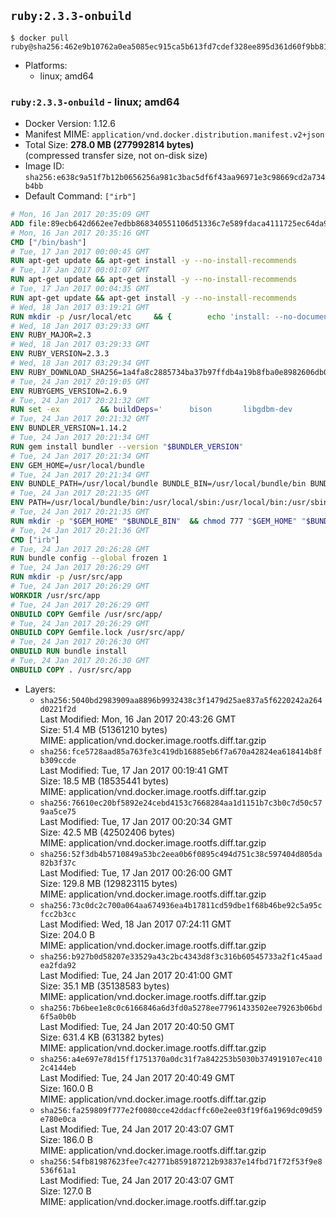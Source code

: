 ## `ruby:2.3.3-onbuild`

```console
$ docker pull ruby@sha256:462e9b10762a0ea5085ec915ca5b613fd7cdef328ee895d361d60f9bb81674d3
```

-	Platforms:
	-	linux; amd64

### `ruby:2.3.3-onbuild` - linux; amd64

-	Docker Version: 1.12.6
-	Manifest MIME: `application/vnd.docker.distribution.manifest.v2+json`
-	Total Size: **278.0 MB (277992814 bytes)**  
	(compressed transfer size, not on-disk size)
-	Image ID: `sha256:e638c9a51f7b12b0656256a981c3bac5df6f43aa96971e3c98669cd2a734b4bb`
-	Default Command: `["irb"]`

```dockerfile
# Mon, 16 Jan 2017 20:35:09 GMT
ADD file:89ecb642d662ee7edbb868340551106d51336c7e589fdaca4111725ec64da957 in / 
# Mon, 16 Jan 2017 20:35:16 GMT
CMD ["/bin/bash"]
# Tue, 17 Jan 2017 00:00:45 GMT
RUN apt-get update && apt-get install -y --no-install-recommends 		ca-certificates 		curl 		wget 	&& rm -rf /var/lib/apt/lists/*
# Tue, 17 Jan 2017 00:01:07 GMT
RUN apt-get update && apt-get install -y --no-install-recommends 		bzr 		git 		mercurial 		openssh-client 		subversion 				procps 	&& rm -rf /var/lib/apt/lists/*
# Tue, 17 Jan 2017 00:04:35 GMT
RUN apt-get update && apt-get install -y --no-install-recommends 		autoconf 		automake 		bzip2 		file 		g++ 		gcc 		imagemagick 		libbz2-dev 		libc6-dev 		libcurl4-openssl-dev 		libdb-dev 		libevent-dev 		libffi-dev 		libgdbm-dev 		libgeoip-dev 		libglib2.0-dev 		libjpeg-dev 		libkrb5-dev 		liblzma-dev 		libmagickcore-dev 		libmagickwand-dev 		libmysqlclient-dev 		libncurses-dev 		libpng-dev 		libpq-dev 		libreadline-dev 		libsqlite3-dev 		libssl-dev 		libtool 		libwebp-dev 		libxml2-dev 		libxslt-dev 		libyaml-dev 		make 		patch 		xz-utils 		zlib1g-dev 	&& rm -rf /var/lib/apt/lists/*
# Wed, 18 Jan 2017 03:19:21 GMT
RUN mkdir -p /usr/local/etc 	&& { 		echo 'install: --no-document'; 		echo 'update: --no-document'; 	} >> /usr/local/etc/gemrc
# Wed, 18 Jan 2017 03:29:33 GMT
ENV RUBY_MAJOR=2.3
# Wed, 18 Jan 2017 03:29:33 GMT
ENV RUBY_VERSION=2.3.3
# Wed, 18 Jan 2017 03:29:34 GMT
ENV RUBY_DOWNLOAD_SHA256=1a4fa8c2885734ba37b97ffdb4a19b8fba0e8982606db02d936e65bac07419dc
# Tue, 24 Jan 2017 20:19:05 GMT
ENV RUBYGEMS_VERSION=2.6.9
# Tue, 24 Jan 2017 20:21:32 GMT
RUN set -ex 		&& buildDeps=' 		bison 		libgdbm-dev 		ruby 	' 	&& apt-get update 	&& apt-get install -y --no-install-recommends $buildDeps 	&& rm -rf /var/lib/apt/lists/* 		&& wget -O ruby.tar.xz "https://cache.ruby-lang.org/pub/ruby/${RUBY_MAJOR%-rc}/ruby-$RUBY_VERSION.tar.xz" 	&& echo "$RUBY_DOWNLOAD_SHA256 *ruby.tar.xz" | sha256sum -c - 		&& mkdir -p /usr/src/ruby 	&& tar -xJf ruby.tar.xz -C /usr/src/ruby --strip-components=1 	&& rm ruby.tar.xz 		&& cd /usr/src/ruby 		&& { 		echo '#define ENABLE_PATH_CHECK 0'; 		echo; 		cat file.c; 	} > file.c.new 	&& mv file.c.new file.c 		&& autoconf 	&& ./configure --disable-install-doc --enable-shared 	&& make -j"$(nproc)" 	&& make install 		&& apt-get purge -y --auto-remove $buildDeps 	&& cd / 	&& rm -r /usr/src/ruby 		&& gem update --system "$RUBYGEMS_VERSION"
# Tue, 24 Jan 2017 20:21:32 GMT
ENV BUNDLER_VERSION=1.14.2
# Tue, 24 Jan 2017 20:21:34 GMT
RUN gem install bundler --version "$BUNDLER_VERSION"
# Tue, 24 Jan 2017 20:21:34 GMT
ENV GEM_HOME=/usr/local/bundle
# Tue, 24 Jan 2017 20:21:34 GMT
ENV BUNDLE_PATH=/usr/local/bundle BUNDLE_BIN=/usr/local/bundle/bin BUNDLE_SILENCE_ROOT_WARNING=1 BUNDLE_APP_CONFIG=/usr/local/bundle
# Tue, 24 Jan 2017 20:21:35 GMT
ENV PATH=/usr/local/bundle/bin:/usr/local/sbin:/usr/local/bin:/usr/sbin:/usr/bin:/sbin:/bin
# Tue, 24 Jan 2017 20:21:35 GMT
RUN mkdir -p "$GEM_HOME" "$BUNDLE_BIN" 	&& chmod 777 "$GEM_HOME" "$BUNDLE_BIN"
# Tue, 24 Jan 2017 20:21:36 GMT
CMD ["irb"]
# Tue, 24 Jan 2017 20:26:28 GMT
RUN bundle config --global frozen 1
# Tue, 24 Jan 2017 20:26:29 GMT
RUN mkdir -p /usr/src/app
# Tue, 24 Jan 2017 20:26:29 GMT
WORKDIR /usr/src/app
# Tue, 24 Jan 2017 20:26:29 GMT
ONBUILD COPY Gemfile /usr/src/app/
# Tue, 24 Jan 2017 20:26:29 GMT
ONBUILD COPY Gemfile.lock /usr/src/app/
# Tue, 24 Jan 2017 20:26:30 GMT
ONBUILD RUN bundle install
# Tue, 24 Jan 2017 20:26:30 GMT
ONBUILD COPY . /usr/src/app
```

-	Layers:
	-	`sha256:5040bd2983909aa8896b9932438c3f1479d25ae837a5f6220242a264d0221f2d`  
		Last Modified: Mon, 16 Jan 2017 20:43:26 GMT  
		Size: 51.4 MB (51361210 bytes)  
		MIME: application/vnd.docker.image.rootfs.diff.tar.gzip
	-	`sha256:fce5728aad85a763fe3c419db16885eb6f7a670a42824ea618414b8fb309ccde`  
		Last Modified: Tue, 17 Jan 2017 00:19:41 GMT  
		Size: 18.5 MB (18535441 bytes)  
		MIME: application/vnd.docker.image.rootfs.diff.tar.gzip
	-	`sha256:76610ec20bf5892e24cebd4153c7668284aa1d1151b7c3b0c7d50c579aa5ce75`  
		Last Modified: Tue, 17 Jan 2017 00:20:34 GMT  
		Size: 42.5 MB (42502406 bytes)  
		MIME: application/vnd.docker.image.rootfs.diff.tar.gzip
	-	`sha256:52f3db4b5710849a53bc2eea0b6f0895c494d751c38c597404d805da82b3f37c`  
		Last Modified: Tue, 17 Jan 2017 00:26:00 GMT  
		Size: 129.8 MB (129823115 bytes)  
		MIME: application/vnd.docker.image.rootfs.diff.tar.gzip
	-	`sha256:73c0dc2c700a064aa674936ea4b17811cd59dbe1f68b46be92c5a95cfcc2b3cc`  
		Last Modified: Wed, 18 Jan 2017 07:24:11 GMT  
		Size: 204.0 B  
		MIME: application/vnd.docker.image.rootfs.diff.tar.gzip
	-	`sha256:b927b0d58207e33529a43c2bc4343d8f3c316b60545733a2f1c45aadea2fda92`  
		Last Modified: Tue, 24 Jan 2017 20:41:00 GMT  
		Size: 35.1 MB (35138583 bytes)  
		MIME: application/vnd.docker.image.rootfs.diff.tar.gzip
	-	`sha256:7b6bee1e8c0c6166846a6d3fd0a5278ee77961433502ee79263b06bd6f5a0b0b`  
		Last Modified: Tue, 24 Jan 2017 20:40:50 GMT  
		Size: 631.4 KB (631382 bytes)  
		MIME: application/vnd.docker.image.rootfs.diff.tar.gzip
	-	`sha256:a4e697e78d15ff1751370a0dc31f7a842253b5030b374919107ec4102c4144eb`  
		Last Modified: Tue, 24 Jan 2017 20:40:49 GMT  
		Size: 160.0 B  
		MIME: application/vnd.docker.image.rootfs.diff.tar.gzip
	-	`sha256:fa259809f777e2f0080cce42ddacffc60e2ee03f19f6a1969dc09d59e780e0ca`  
		Last Modified: Tue, 24 Jan 2017 20:43:07 GMT  
		Size: 186.0 B  
		MIME: application/vnd.docker.image.rootfs.diff.tar.gzip
	-	`sha256:54fb81987623fee7c42771b859187212b93837e14fbd71f72f53f9e8536f61a1`  
		Last Modified: Tue, 24 Jan 2017 20:43:07 GMT  
		Size: 127.0 B  
		MIME: application/vnd.docker.image.rootfs.diff.tar.gzip
